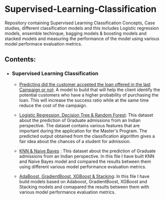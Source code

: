 # Supervised-Learning-Classification 
Repository containing Supervised Learning Classification Concepts, Case studies, different classification models and this includes Logistic regression models, ensemble techinque, bagging models & boosting models and stacked models and measuring the performance of the model using various model performace evaluation metrics.

## Contents:

  - ### Supervised Learning Classification

       - [Predicting did the customer accepted the loan offered in the last Campaign or not](https://github.com/VikasHM66/Supervised-Learning-Classification/blob/main/Case%20study%20Classification%20models.ipynb): A model to build that will help the client identify the potential customers who have a higher probability of purchasing the loan. This will increase the success ratio while at the same time reduce the cost of the campaign.

       - [Logistic Regression, Decision Tree & Random Forest](https://github.com/VikasHM66/Supervised-Learning-Classification/blob/main/week%2001%20classification.ipynb): This dataset about the prediction of Graduate admissions from an Indian perspective. The dataset contains various features that are important during the application for the Master's Program. The predicted output obtained from the classification algorithm gives a fair idea about the chances of a student for admission.

      - [KNN & Naive Bayes](https://github.com/VikasHM66/Supervised-Learning-Classification/blob/main/week%2002%20KNN%20%26%20Naive%20Baye's.ipynb) : This dataset about the prediction of Graduate admissions from an Indian perspective. In this file I have built KNN and Naive Bayes model and compared the results between them using different various model performance evaluation metrics.

      - [AdaBoost, GradientBoost, XGBoost & Stacking](https://github.com/VikasHM66/Supervised-Learning-Classification/blob/main/week%2002%20AdaBoost%2C%20GradientBoost%2C%20XGBoost%2C%20Stacking.ipynb): In this file I have build models based on Adaboost, GradientBoost, XGBoost and Stacking models and comapared the results between them with various model performance evaluation metrics.
